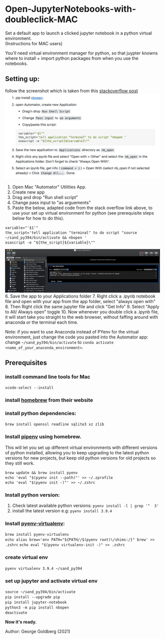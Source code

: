 # Open-JupyterNotebooks-with-doubleclick-MAC
Set a default app to launch a clicked jupyter notebook in a python virtual environment.  
(Instructions for MAC users)

You'll need virtual environment manager for python, so that juypter knowns where to install + import python packages from when you use the notebooks.


## Setting up: 
follow the screenshot which is taken from this [stackoverflow post](https://stackoverflow.com/questions/30953227/double-click-to-open-an-ipython-notebook)
![image](stackoverflow_post.png)

1. Open Mac "Automator" Utilities App.
2. Create new app
3. Drag and drop "Run shell script"
4. Change pass input to "as arguements"
5. Paste the below, adapted code from the stack overflow link above, to use your set up virtual environment for python (see prerequisite steps below for how to do this).
```
variable="'$1'"
the_script='tell application "terminal" to do script "source ~/sand_py394/bin/activate && nbopen '
osascript -e "${the_script}${variable}\""
```
![image](mac_automator_app.png)
6. Save the app to your Applications folder
7. Right click a .ipynb notebook file and open with your app from the app folder, select "always open with"
8. Then Right click the same jupyter file and click "Get Info"
9. Select "Apply to All/ Always open" toggle
10. Now whenever you double click a .ipynb file, it will start take you straight to the web browser, without faffing around with anaconda or the terminal each time.

Note: if you want to use Anaconda instead of PYenv for the virtual environment, just change the code you pasted into the Automator app: change `~/sand_py394/bin/activate` to `conda activate <name_of_your_anaconda_environment>`.


## Prerequisites

### installl command line tools for Mac
`xcode-select --install`  

### install [homebrew](https://brew.sh/) from their website

### install python dependencies:
`brew install openssl readline sqlite3 xz zlib`  

### Install [pipenv](https://github.com/pyenv/pyenv) using homebrew.
This will let you set up different virtual environments with different versions of python installed, allowing you to keep upgrading to the latest python versions for new projects, but keep old python versions for old projects so they still work.
```
brew update && brew install pyenv
echo 'eval "$(pyenv init --path)"' >> ~/.zprofile
echo 'eval "$(pyenv init -)"' >> ~/.zshrc
```

### Install python version:
1. Check latest available python versions:
`pyenv install -l | grep '^  3'`
2. install the latest version e.g:
`pyenv install 3.9.4`

### Install [pyenv-virtualenv](https://github.com/pyenv/pyenv-virtualenv):
`brew install pyenv-virtualenv`  
`echo alias brew='env PATH="${PATH//$(pyenv root)\/shims:/}" brew' >> .zshrc`
`echo eval "$(pyenv virtualenv-init -)" >> .zshrc`  

### create virtual env
`pyenv virtualenv 3.9.4 ~/sand_py394`

### set up jupyter and activate virtual env
`source ~/sand_py394/bin/activate`  
`pip install --upgrade pip`  
`pip install jupyter-notebook`  
`python3 -m pip install nbopen`  
`deactivate`   

**Now it's ready.**

Author: George Goldberg (2021)

